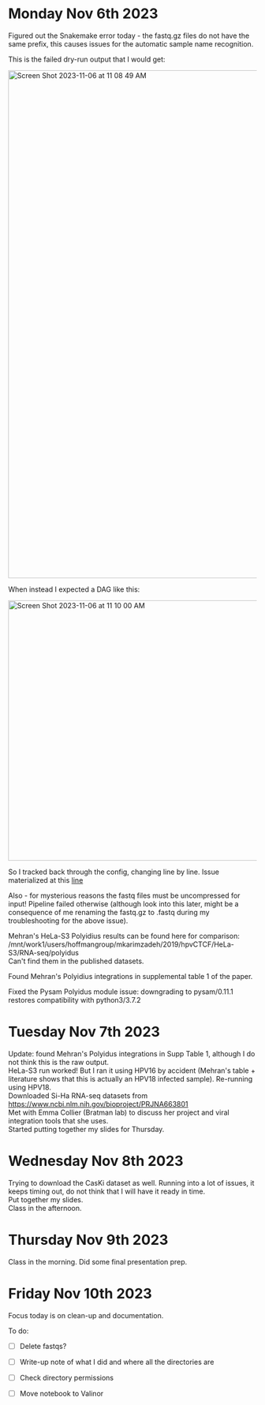 # Monday Nov 6th 2023  

Figured out the Snakemake error today - the fastq.gz files do not have the same prefix, this causes issues for the automatic sample name recognition.  

This is the failed dry-run output that I would get:  

<img width="1030" alt="Screen Shot 2023-11-06 at 11 08 49 AM" src="https://github.com/hoffmangroup/nour/assets/67124068/81fca4d2-17b3-4b1d-9c25-236300b1b8ee">  

When instead I expected a DAG like this:  


<img width="528" alt="Screen Shot 2023-11-06 at 11 10 00 AM" src="https://github.com/hoffmangroup/nour/assets/67124068/d2d2435d-b280-474a-b79a-d9cd8a85ac65">

So I tracked back through the config, changing line by line. Issue materialized at this [line](https://github.com/aehrc/isling/blob/ee32e24891a99d00af988e24538847a82a74d31c/test/config/test.yml#L7C1-L7C1)  

Also - for mysterious reasons the fastq files must be uncompressed for input! Pipeline failed otherwise (although look into this later, might be a consequence of me renaming the fastq.gz to .fastq during my troubleshooting for the above issue).  

Mehran's HeLa-S3 Polyidius results can be found here for comparison:  /mnt/work1/users/hoffmangroup/mkarimzadeh/2019/hpvCTCF/HeLa-S3/RNA-seq/polyidus  
Can't find them in the published datasets.  

Found Mehran's Polyidius integrations in supplemental table 1 of the paper.  

Fixed the Pysam Polyidus module issue: downgrading to pysam/0.11.1 restores compatibility with python3/3.7.2  

# Tuesday Nov 7th 2023  

Update: found Mehran's Polyidus integrations in Supp Table 1, although I do not think this is the raw output.  
HeLa-S3 run worked! But I ran it using HPV16 by accident (Mehran's table + literature shows that this is actually an HPV18 infected sample). Re-running using HPV18.  
Downloaded Si-Ha RNA-seq datasets from https://www.ncbi.nlm.nih.gov/bioproject/PRJNA663801  
Met with Emma Collier (Bratman lab) to discuss her project and viral integration tools that she uses.  
Started putting together my slides for Thursday.  

# Wednesday Nov 8th 2023  

Trying to download the CasKi dataset as well. Running into a lot of issues, it keeps timing out, do not think that I will have it ready in time.  
Put together my slides.  
Class in the afternoon. 

# Thursday Nov 9th 2023  

Class in the morning. 
Did some final presentation prep.  

# Friday Nov 10th 2023  

Focus today is on clean-up and documentation.  

To do: 
- [ ] Delete fastqs?
- [ ] Write-up note of what I did and where all the directories are  
- [ ] Check directory permissions
- [ ] Move notebook to Valinor


